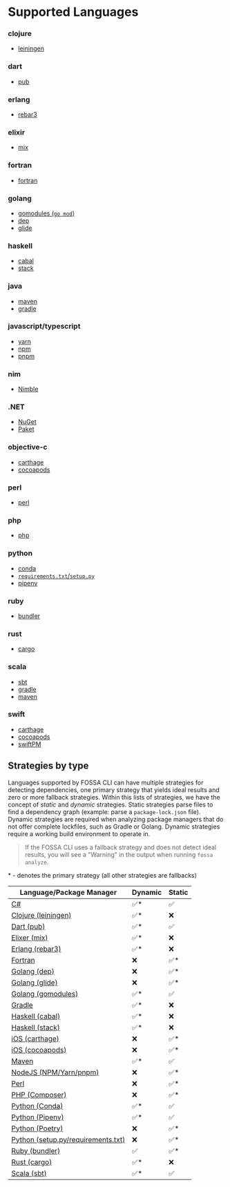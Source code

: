 # Supported Languages

<!-- add table here

- Analyzers
  - By language
  - By platform
    - Might have duplicates
      - Carthage is both "iOS" as platform and "Objective-C" as language
      - .NET is platform, C# is language
      - Conda is platform, Python is language
    - TODO: add scripting/linting to let us say "file at this folder location is the same as other file" and check that their contents are identical (e.g. so we can duplicate Carthage file under both iOS and Objective-C)
  - System deps
  - Others
    - Docker
-->

### clojure

- [leiningen](languages/clojure/leiningen.md)

### dart

- [pub](languages/dart/pub.md)

### erlang

- [rebar3](languages/erlang/erlang.md)

### elixir

- [mix](languages/elixir/mix.md)

### fortran

- [fortran](languages/fortran/fortran.md)

### golang

- [gomodules (`go mod`)](languages/golang/gomodules.md)
- [dep](languages/golang/godep.md)
- [glide](languages/golang/glide.md)

### haskell

- [cabal](languages/haskell/cabal.md)
- [stack](languages/haskell/stack.md)

### java

- [maven](languages/maven/maven.md)
- [gradle](languages/gradle/gradle.md)

### javascript/typescript

- [yarn](languages/nodejs/yarn.md)
- [npm](languages/nodejs/npm.md)
- [pnpm](languages/nodejs/pnpm.md)
### nim

- [Nimble](languages/nim/nimble.md)

### .NET

- [NuGet](languages/dotnet/nuget.md)
- [Paket](languages/dotnet/paket.md)

### objective-c

- [carthage](platforms/ios/carthage.md)
- [cocoapods](platforms/ios/cocoapods.md)

### perl

- [perl](languages/perl/perl.md)

### php

- [php](languages/php/composer.md)

### python

- [conda](platforms/conda/conda.md)
- [`requirements.txt`/`setup.py`](languages/python/python.md)
- [pipenv](languages/python/pipenv.md)

### ruby

- [bundler](languages/ruby/bundler.md)

### rust

- [cargo](languages/rust/cargo.md)

### scala

- [sbt](languages/scala/sbt.md)
- [gradle](languages/gradle/gradle.md)
- [maven](languages/maven/maven.md)

### swift

- [carthage](platforms/ios/carthage.md)
- [cocoapods](platforms/ios/cocoapods.md)
- [swiftPM](platforms/ios/swift.md)

## Strategies by type

Languages supported by FOSSA CLI can have multiple strategies for detecting dependencies, one primary strategy that yields ideal results and zero or more fallback strategies. Within this lists of strategies, we have the concept of *static* and *dynamic* strategies. Static strategies parse files to find a dependency graph (example: parse a `package-lock.json` file). Dynamic strategies are required when analyzing package managers that do not offer complete lockfiles, such as Gradle or Golang. Dynamic strategies require a working build environment to operate in.

> If the FOSSA CLI uses a fallback strategy and does not detect ideal results, you will see a "Warning" in the output when running `fossa analyze`.

\* - denotes the primary strategy (all other strategies are fallbacks)

| Language/Package Manager                                                                                                                        | Dynamic | Static |
| ----------------------------------------------------------------------------------------------------------------------------------------------- | ------- | ------ |
| [C#](https://github.com/fossas/fossa-cli/tree/master/docs/references/strategies/languages/dotnet)                                               | ✅\*    | ✅     |
| [Clojure (leiningen)](https://github.com/fossas/fossa-cli/blob/master/docs/references/strategies/languages/clojure/clojure.md)                  | ✅\*    | ❌     |
| [Dart (pub)](https://github.com/fossas/fossa-cli/blob/master/docs/references/strategies/languages/dart/dart.md)                                 | ✅\*    | ✅     |
| [Elixer (mix)](https://github.com/fossas/fossa-cli/blob/master/docs/references/strategies/languages/elixir/elixir.md)                           | ✅\*    | ❌     |
| [Erlang (rebar3)](https://github.com/fossas/fossa-cli/blob/master/docs/references/strategies/languages/erlang/erlang.md)                        | ✅\*    | ❌     |
| [Fortran](https://github.com/fossas/fossa-cli/blob/master/docs/references/strategies/languages/fortran/fortran.md)                              | ❌      | ✅\*   |
| [Golang (dep)](https://github.com/fossas/fossa-cli/blob/master/docs/references/strategies/languages/golang/godep.md)                            | ❌      | ✅\*   |
| [Golang (glide)](https://github.com/fossas/fossa-cli/blob/master/docs/references/strategies/languages/golang/glide.md)                          | ❌      | ✅\*   |
| [Golang (gomodules)](https://github.com/fossas/fossa-cli/blob/master/docs/references/strategies/languages/golang/gomodules.md)                  | ✅\*    | ✅     |
| [Gradle](https://github.com/fossas/fossa-cli/blob/master/docs/references/strategies/languages/gradle/gradle.md)                                 | ✅\*    | ❌     |
| [Haskell (cabal)](https://github.com/fossas/fossa-cli/blob/master/docs/references/strategies/languages/haskell/cabal.md)                        | ✅\*    | ❌     |
| [Haskell (stack)](https://github.com/fossas/fossa-cli/blob/master/docs/references/strategies/languages/haskell/stack.md)                        | ✅\*    | ❌     |
| [iOS (carthage)](https://github.com/fossas/fossa-cli/blob/master/docs/references/strategies/platforms/ios/carthage.md)                          | ❌      | ✅\*   |
| [iOS (cocoapods)](https://github.com/fossas/fossa-cli/blob/master/docs/references/strategies/platforms/ios/cocoapods.md)                        | ❌      | ✅\*   |
| [Maven](https://github.com/fossas/fossa-cli/blob/master/docs/references/strategies/languages/maven/maven.md)                                    | ✅\*    | ✅     |
| [NodeJS (NPM/Yarn/pnpm)](https://github.com/fossas/fossa-cli/blob/master/docs/references/strategies/languages/nodejs/nodejs.md)                 | ❌      | ✅\*   |
| [Perl](https://github.com/fossas/fossa-cli/blob/master/docs/references/strategies/languages/perl/perl.md)                                       | ❌      | ✅\*   |
| [PHP (Composer)](https://github.com/fossas/fossa-cli/blob/master/docs/references/strategies/languages/php/composer.md)                          | ❌      | ✅\*   |
| [Python (Conda)](https://github.com/fossas/fossa-cli/blob/master/docs/references/strategies/languages/python/conda.md)                          | ✅\*    | ✅     |
| [Python (Pipenv)](https://github.com/fossas/fossa-cli/blob/master/docs/references/strategies/languages/python/pipenv.md)                        | ✅\*    | ✅     |
| [Python (Poetry)](https://github.com/fossas/fossa-cli/blob/master/docs/references/strategies/languages/python/poetry.md)                        | ❌      | ✅\*   |
| [Python (setup.py/requirements.txt)](https://github.com/fossas/fossa-cli/blob/master/docs/references/strategies/languages/python/setuptools.md) | ❌      | ✅\*   |
| [Ruby (bundler)](https://github.com/fossas/fossa-cli/blob/master/docs/references/strategies/languages/ruby/ruby.md)                             | ✅      | ✅\*   |
| [Rust (cargo)](https://github.com/fossas/fossa-cli/blob/master/docs/references/strategies/languages/rust/rust.md)                               | ✅\*    | ❌     |
| [Scala (sbt)](https://github.com/fossas/fossa-cli/tree/master/docs/references/strategies/languages/scala)                                       | ✅\*    | ✅     |